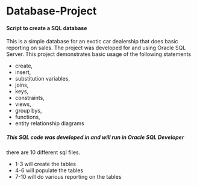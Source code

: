 # Database-Project
<h4>Script to create a SQL database</h4>
<p>This is a simple database for an exotic car dealership that does basic reporting on sales. The project was developed for and using Oracle SQL Server. This project demonstrates basic usage of the following statements</p>

<ul>
  <li>create,</li>
  <li>insert,</li>
  <li>substitution variables,</li>
  <li>joins,</li>
  <li>keys,</li>
  <li>constraints,</li>
  <li>views,</li>
  <li>group bys,</li>
  <li>functions,</li>
  <li>entity relationship diagrams</li>
</ul>
 
<h5>This SQL code was developed in and will run in Oracle SQL Developer</h5>

<p>there are 10 different sql files. </p>

<ul>
<li>1-3 will create the tables</li>
<li>4-6 will populate the tables</li>
<li>7-10 will do various reporting on the tables</li>
</ul>
